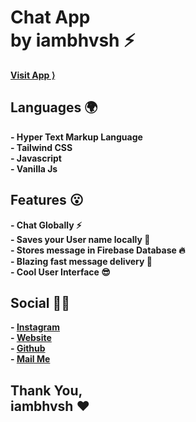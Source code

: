 # Chat App <br/> by iambhvsh ⚡

**[Visit App ⟩](https://iambhvshchat.vercel.app)**

## Languages 🌍

**- Hyper Text Markup Language**
<br/>
**- Tailwind CSS**
<br/>
**- Javascript**
<br/>
**- Vanilla Js**

## Features 😮

**- Chat Globally ⚡**
<br/>
**- Saves your User name locally 🤩**
<br/>
**- Stores message in Firebase Database 🔥**
<br/>
**- Blazing fast message delivery 🥵**
<br/>
**- Cool User Interface 😎**

## Social 👨🏻

**- [Instagram](https://instagram.com/iambhvsh)**
<br/>
**- [Website](https://iambhvsh.vercel.app)**
<br/>
**- [Github](https://github.com/iambhvsh)**
<br/>
**- [Mail Me](mailto:iam.bhvsh@gmail.com)**

## Thank You, <br/> iambhvsh ❤️
